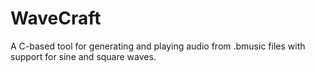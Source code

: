 # WaveCraft
A C-based tool for generating and playing audio from .bmusic files with support for sine and square waves.

